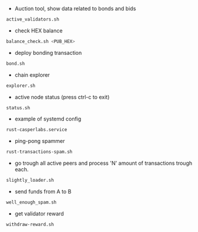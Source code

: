  - Auction tool, show data related to bonds and bids
``` bash
active_validators.sh
```
 - check HEX balance
 ``` bash
balance_check.sh <PUB_HEX>
```
 - deploy bonding transaction
 ``` bash
bond.sh
```
 - chain explorer
 ``` bash
explorer.sh
```
 - active node status (press ctrl-c to exit)
 ``` bash
status.sh
```

 - example of systemd config
 ``` bash
rust-casperlabs.service
```
 - ping-pong spammer
 ``` bash
rust-transactions-spam.sh
```
- go trough all active peers and process 'N' amount of transactions trough each.
``` bash
slightly_loader.sh 
```
 - send funds from A to B
 ``` bash
well_enough_spam.sh
```
 - get validator reward
 ``` bash
withdraw-reward.sh
```
